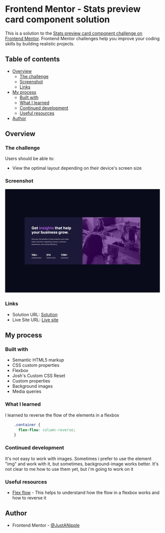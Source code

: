# Frontend Mentor - Stats preview card component solution

This is a solution to the [Stats preview card component challenge on Frontend Mentor](https://www.frontendmentor.io/challenges/stats-preview-card-component-8JqbgoU62). Frontend Mentor challenges help you improve your coding skills by building realistic projects. 

## Table of contents

- [Overview](#overview)
  - [The challenge](#the-challenge)
  - [Screenshot](#screenshot)
  - [Links](#links)
- [My process](#my-process)
  - [Built with](#built-with)
  - [What I learned](#what-i-learned)
  - [Continued development](#continued-development)
  - [Useful resources](#useful-resources)
- [Author](#author)

## Overview

### The challenge

Users should be able to:

- View the optimal layout depending on their device's screen size

### Screenshot

![](screenshot.png)

### Links

- Solution URL: [Solution](https://github.com/JustANipple/stats-preview-card-component/blob/master/style.css)
- Live Site URL: [Live site](https://justanipple.github.io/stats-preview-card-component/)

## My process

### Built with

- Semantic HTML5 markup
- CSS custom properties
- Flexbox
- Josh's Custom CSS Reset
- Custom properties
- Background images
- Media queries

### What I learned

I learned to reverse the flow of the elements in a flexbox

```css
    .container {
      flex-flow: column-reverse;
    }
```

### Continued development

It's not easy to work with images. Sometimes i prefer to use the element "img" and work with it, but sometimes, background-image works better. It's not clear to me how to use them yet, but i'm going to work on it

### Useful resources

- [Flex flow](https://developer.mozilla.org/en-US/docs/Web/CSS/flex-flow) - This helps to understand how the flow in a flexbox works and how to reverse it

## Author

- Frontend Mentor - [@JustANipple](https://www.frontendmentor.io/profile/JustANipple)
